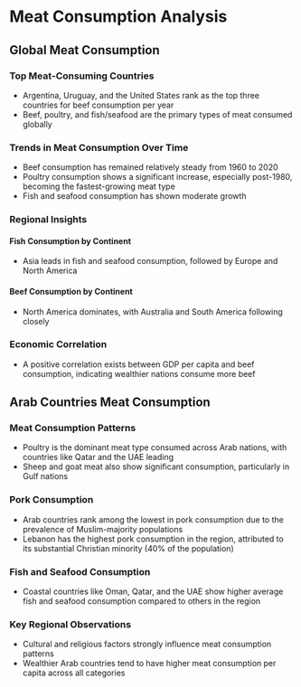 # Meat Consumption Analysis

## Global Meat Consumption

### Top Meat-Consuming Countries
- Argentina, Uruguay, and the United States rank as the top three countries for beef consumption per year
- Beef, poultry, and fish/seafood are the primary types of meat consumed globally

### Trends in Meat Consumption Over Time
- Beef consumption has remained relatively steady from 1960 to 2020
- Poultry consumption shows a significant increase, especially post-1980, becoming the fastest-growing meat type
- Fish and seafood consumption has shown moderate growth

### Regional Insights
#### Fish Consumption by Continent
- Asia leads in fish and seafood consumption, followed by Europe and North America

#### Beef Consumption by Continent
- North America dominates, with Australia and South America following closely

### Economic Correlation
- A positive correlation exists between GDP per capita and beef consumption, indicating wealthier nations consume more beef

## Arab Countries Meat Consumption

### Meat Consumption Patterns
- Poultry is the dominant meat type consumed across Arab nations, with countries like Qatar and the UAE leading
- Sheep and goat meat also show significant consumption, particularly in Gulf nations

### Pork Consumption
- Arab countries rank among the lowest in pork consumption due to the prevalence of Muslim-majority populations
- Lebanon has the highest pork consumption in the region, attributed to its substantial Christian minority (40% of the population)

### Fish and Seafood Consumption
- Coastal countries like Oman, Qatar, and the UAE show higher average fish and seafood consumption compared to others in the region

### Key Regional Observations
- Cultural and religious factors strongly influence meat consumption patterns
- Wealthier Arab countries tend to have higher meat consumption per capita across all categories

